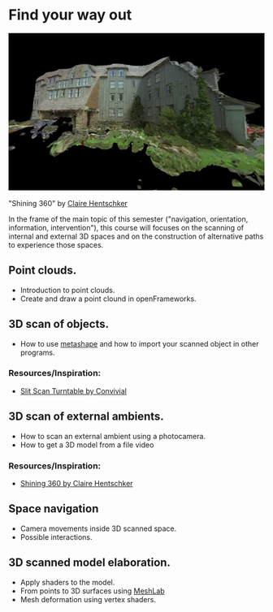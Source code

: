 # Find your way out

![img](img/shining-360.png)

"Shining 360" by [Claire Hentschker](http://www.clairesophie.com/)

 In the frame of the main topic of this semester ("navigation, orientation, information, intervention"), this course will focuses on the scanning of internal and external 3D spaces and on the construction of alternative paths to experience those spaces.


## Point clouds.
- Introduction to point clouds.
- Create and draw a point clound in openFrameworks.

## 3D scan of objects.
- How to use [metashape](https://www.agisoft.com/) and how to import your scanned object in other programs.

### Resources/Inspiration:
- [Slit Scan Turntable by Convivial](https://www.instructables.com/id/Slit-Scan-Turntable/)


## 3D scan of external ambients.
- How to scan an external ambient using a photocamera.
- How to get a 3D model from a file video

### Resources/Inspiration:
- [Shining 360 by Claire Hentschker](http://www.clairesophie.com/shining360excerpt)


## Space navigation
- Camera movements inside 3D scanned space.
- Possible interactions.

## 3D scanned model elaboration.
- Apply shaders to the model.
- From points to 3D surfaces using [MeshLab](https://en.wikipedia.org/wiki/MeshLab)
- Mesh deformation using vertex shaders.

